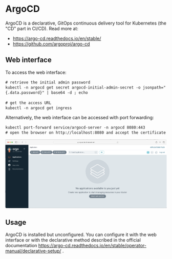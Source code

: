 # ArgoCD

ArgoCD is a declarative, GitOps continuous delivery tool for Kubernetes (the "CD" part in CI/CD). 
Read more at:

- https://argo-cd.readthedocs.io/en/stable/
- https://github.com/argoproj/argo-cd

## Web interface
To access the web interface:

```
# retrieve the initial admin password
kubectl -n argocd get secret argocd-initial-admin-secret -o jsonpath="{.data.password}" | base64 -d ; echo

# get the access URL
kubectl -n argocd get ingress
```

Alternatively, the web interface can be accessed with port forwarding:

```
kubectl port-forward service/argocd-server -n argocd 8080:443
# open the browser on http://localhost:8080 and accept the certificate
```

![](argocd.png "")

## Usage

ArgoCD is installed but unconfigured. You can configure it with the web interface or with the declarative method described in the official documentation https://argo-cd.readthedocs.io/en/stable/operator-manual/declarative-setup/ .



